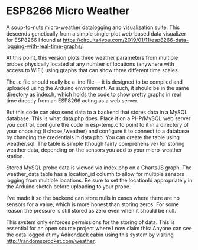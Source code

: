 # ESP8266 Micro Weather
A soup-to-nuts micro-weather datalogging and visualization suite. This descends genetically from a simple single-plot web-based data visualizer for ESP8266 I found at https://circuits4you.com/2019/01/11/esp8266-data-logging-with-real-time-graphs/.

At this point, this version plots three weather parameters from multiple probes physically located at any number of locations (anywhere with access to WiFi) using graphs that can show three different time scales.

The .c file should really be a .ino file -- it is designed to be compiled and uploaded using the Arduino environment.  As such, it should be in the same directory
as index.h, which holds the code to show pretty graphs in real time directly from an ESP8266 acting as a web server.

But this code can also send data to a backend that stores data in a MySQL database.  This is what data.php does.  Place it on a PHP/MySQL web server you control, configure the code in esp-temp.c to point to it in a directory of your choosing (I chose /weather) and configure it to connect to a database by changing the credentials in data.php.  You can create the table using weather.sql.  The table is simple (though fairly comprehensive) for storing weather data, depending on the sensors you add to your micro-weather station.

Stored MySQL probe data is viewed via index.php on a ChartsJS graph.  The weather_data table has a location_id column to allow for multiple sensors logging from multiple locations.  Be sure to set the locationId appropriately in the Arduino sketch before uploading to your probe.

I've made it so the backend can store nulls in cases where there are no sensors for a value, which is more honest than storing zeros. For some reason the pressure is still stored as zero even when it should be null.

This system only enforces permissions for the storing of data. This is essential for an open source project where I now claim this:  Anyone can see the data logged at my Adirondack cabin using this system by visiting http://randomsprocket.com/weather.
